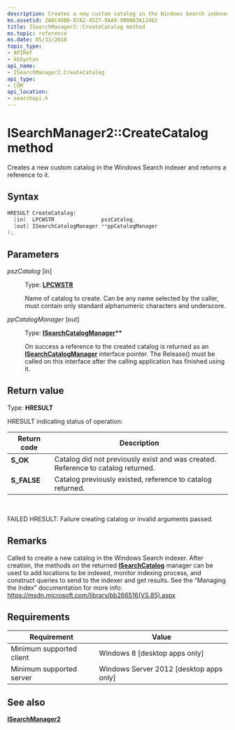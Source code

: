 ```yaml
---
description: Creates a new custom catalog in the Windows Search indexer and returns a reference to it.
ms.assetid: 2ADC48B8-87A2-4527-9AA8-9B0BA3A12462
title: ISearchManager2::CreateCatalog method
ms.topic: reference
ms.date: 05/31/2018
topic_type: 
- APIRef
- kbSyntax
api_name: 
- ISearchManager2.CreateCatalog
api_type: 
- COM
api_location: 
- searchapi.h
---
```


# ISearchManager2::CreateCatalog method

Creates a new custom catalog in the Windows Search indexer and returns a reference to it.

## Syntax


```C++
HRESULT CreateCatalog(
  [in]  LPCWSTR               pszCatalog,
  [out] ISearchCatalogManager **ppCatalogManager
);
```



## Parameters

<dl> <dt>

*pszCatalog* \[in\]
</dt> <dd>

Type: **[**LPCWSTR**](../winprog/windows-data-types.md)**

Name of catalog to create. Can be any name selected by the caller, must contain only standard alphanumeric characters and underscore.

</dd> <dt>

*ppCatalogManager* \[out\]
</dt> <dd>

Type: **[**ISearchCatalogManager**](/windows/desktop/api/Searchapi/nn-searchapi-isearchcatalogmanager)\*\***

On success a reference to the created catalog is returned as an [**ISearchCatalogManager**](/windows/desktop/api/Searchapi/nn-searchapi-isearchcatalogmanager) interface pointer. The Release() must be called on this interface after the calling application has finished using it.

</dd> </dl>

## Return value

Type: **HRESULT**

HRESULT indicating status of operation:



| Return code                                                                             | Description                                                                                 |
|-----------------------------------------------------------------------------------------|---------------------------------------------------------------------------------------------|
| <dl> <dt>**S\_OK**</dt> </dl>    | Catalog did not previously exist and was created. Reference to catalog returned.<br/> |
| <dl> <dt>**S\_FALSE**</dt> </dl> | Catalog previously existed, reference to catalog returned.<br/>                       |



 

FAILED HRESULT: Failure creating catalog or invalid arguments passed.

## Remarks

Called to create a new catalog in the Windows Search indexer. After creation, the methods on the returned [**ISearchCatalog**](/windows/desktop/api/Searchapi/nn-searchapi-isearchcatalogmanager) manager can be used to add locations to be indexed, monitor indexing process, and construct queries to send to the indexer and get results. See the “Managing the Index” documentation for more info: https://msdn.microsoft.com/library/bb266516(VS.85).aspx

## Requirements



| Requirement | Value |
|-------------------------------------|------------------------------------------------------|
| Minimum supported client<br/> | Windows 8 \[desktop apps only\]<br/>           |
| Minimum supported server<br/> | Windows Server 2012 \[desktop apps only\]<br/> |



## See also

<dl> <dt>

[**ISearchManager2**](/windows/desktop/api/searchapi/nn-searchapi-isearchmanager2)
</dt> </dl>

 

 
